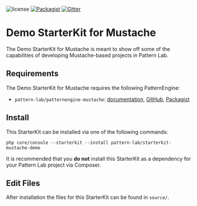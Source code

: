 ![license](https://img.shields.io/github/license/pattern-lab/starterkit-mustache-demo.svg)
[![Packagist](https://img.shields.io/packagist/v/pattern-lab/starterkit-mustache-demo.svg)](https://packagist.org/packages/pattern-lab/starterkit-mustache-demo) [![Gitter](https://img.shields.io/gitter/room/pattern-lab/php.svg)](https://gitter.im/pattern-lab/php)

# Demo StarterKit for Mustache

The Demo StarterKit for Mustache is meant to show off some of the capabilities of developing Mustache-based projects in Pattern Lab.

## Requirements

The Demo StarterKit for Mustache requires the following PatternEngine:

* `pattern-lab/patternengine-mustache`: [documentation](https://github.com/pattern-lab/patternengine-php-mustache#mustache-patternengine-for-pattern-lab), [GitHub](https://github.com/pattern-lab/patternengine-php-mustache), [Packagist](https://packagist.org/packages/pattern-lab/patternengine-mustache)

## Install

This StarterKit can be installed via one of the following commands:

    php core/console --starterkit --install pattern-lab/starterkit-mustache-demo

It is recommended that you **do not** install this StarterKit as a dependency for your Pattern Lab project via Composer.

## Edit Files

After installation the files for this StarterKit can be found in `source/`.
